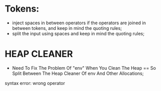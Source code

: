 # Tokens:

* inject spaces in between operators if the operators are joined in between tokens, and keep in mind the quoting rules;
* split the input using spaces and keep in mind the quoting rules;

# HEAP CLEANER

* Need To Fix The Problem Of "env" When You Clean The Heap == So Split Between The Heap Cleaner Of env And Other Allocations;


syntax error:
	wrong operator
	